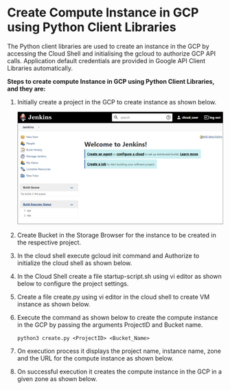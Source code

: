 # Create Compute Instance in GCP using Python Client Libraries

The Python client libraries are used to create an instance in the GCP by accessing the Cloud Shell and initialising the gcloud to authorize GCP API calls. Application default credentials are provided in Google API Client Libraries automatically.

**Steps to create compute Instance in GCP using Python Client Libraries, and they are:**

1.	Initially create a project in the GCP to create instance as shown below.

    ![Alt text](https://github.com/Protontech-1803/devops/blob/master/terrasible/output2.png)

2.	Create Bucket in the Storage Browser for the instance to be created in the respective project.
 
3.	In the cloud shell execute gcloud init command and Authorize to initialize the cloud shell as shown below.
 

4.	In the Cloud Shell create a file startup-script.sh using vi editor as shown below to configure the project settings.
 

5.	Create a file create.py using vi editor in the cloud shell to create VM instance as shown below.
 

6.	Execute the command as shown below to create the compute instance in the GCP by passing the arguments ProjectID and Bucket name.

        python3 create.py <ProjectID> <Bucket_Name>

 


7.	On execution process it displays the project name, instance name, zone and the URL for the compute instance as shown below.
 

8.	On successful execution it creates the compute instance in the GCP in a given zone as shown below.
 




